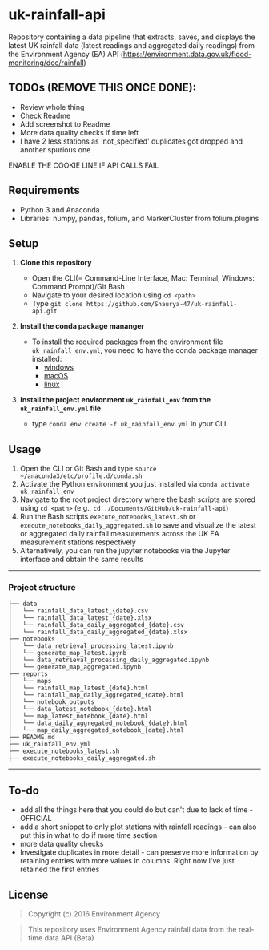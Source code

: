 # uk-rainfall-api
Repository containing a data pipeline that extracts, saves, and displays the latest UK rainfall data (latest readings and aggregated daily readings) from the Environment Agency (EA) API 
(https://environment.data.gov.uk/flood-monitoring/doc/rainfall)

## TODOs (REMOVE THIS ONCE DONE):

* Review whole thing
* Check Readme
* Add screenshot to Readme
* More data quality checks if time left
* I have 2 less stations as 'not_specified' duplicates got dropped and another spurious one

ENABLE THE COOKIE LINE IF API CALLS FAIL

## Requirements
* Python 3 and Anaconda
* Libraries: numpy, pandas, folium, and MarkerCluster from folium.plugins

## Setup
1. **Clone this repository**
    * Open the CLI(= Command-Line Interface, Mac: Terminal, Windows: Command Prompt)/Git Bash
    * Navigate to your desired location using `cd <path>`
    * Type `git clone https://github.com/Shaurya-47/uk-rainfall-api.git`

2. **Install the conda package mananger**
   * To install the required packages from the environment file `uk_rainfall_env.yml`, you need to have the conda package manager installed:
        * [windows](https://conda.io/projects/conda/en/latest/user-guide/install/windows.html)
        * [macOS](https://conda.io/projects/conda/en/latest/user-guide/install/macos.html)
        * [linux](https://conda.io/projects/conda/en/latest/user-guide/install/linux.html)

3. **Install the project environment `uk_rainfall_env` from the `uk_rainfall_env.yml` file**
   * type `conda env create -f uk_rainfall_env.yml` in your CLI

## Usage

1. Open the CLI or Git Bash and type `source ~/anaconda3/etc/profile.d/conda.sh`
2. Activate the Python environment you just installed via `conda activate uk_rainfall_env`
3. Navigate to the root project directory where the bash scripts are stored using `cd <path>` (e.g., `cd ./Documents/GitHub/uk-rainfall-api`)
4. Run the Bash scripts `execute_notebooks_latest.sh` or `execute_notebooks_daily_aggregated.sh` to save and visualize the latest or aggregated daily rainfall measurements across 
the UK EA measurement stations respectively
5. Alternatively, you can run the jupyter notebooks via the Jupyter interface and obtain the same results

---
### Project structure

```
├── data
│   └── rainfall_data_latest_{date}.csv
│   └── rainfall_data_latest_{date}.xlsx
│   └── rainfall_data_daily_aggregated_{date}.csv
│   └── rainfall_data_daily_aggregated_{date}.xlsx
├── notebooks
│   └── data_retrieval_processing_latest.ipynb
│   └── generate_map_latest.ipynb
│   └── data_retrieval_processing_daily_aggregated.ipynb
│   └── generate_map_aggregated.ipynb
├── reports
│   └── maps
│	└── rainfall_map_latest_{date}.html
│	└── rainfall_map_daily_aggregated_{date}.html
│   └── notebook_outputs
│	└── data_latest_notebook_{date}.html
│	└── map_latest_notebook_{date}.html
│	└── data_daily_aggregated_notebook_{date}.html
│	└── map_daily_aggregated_notebook_{date}.html
├── README.md
├── uk_rainfall_env.yml
├── execute_notebooks_latest.sh
├── execute_notebooks_daily_aggregated.sh
```
---

## To-do
* add all the things here that you could do but can't due to lack of time - OFFICIAL
* add a short snippet to only plot stations with rainfall readings - can also put this in what to do if more time section
* more data quality checks
* Investigate duplicates in more detail - can preserve more information by retaining entries with more values in columns. Right now I've just retained the first entries

## License

> Copyright (c) 2016 Environment Agency

> This repository uses Environment Agency rainfall data from the real-time data API (Beta)


